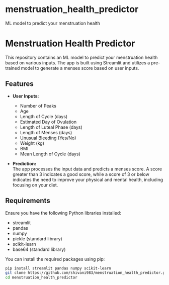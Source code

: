 # menstruation_health_predictor
ML model to predict your menstruation health
# Menstruation Health Predictor

This repository contains an ML model to predict your menstruation health based on various inputs. The app is built using Streamlit and utilizes a pre-trained model to generate a menses score based on user inputs.

## Features

- **User Inputs:**  
  - Number of Peaks  
  - Age  
  - Length of Cycle (days)  
  - Estimated Day of Ovulation  
  - Length of Luteal Phase (days)  
  - Length of Menses (days)  
  - Unusual Bleeding (Yes/No)  
  - Weight (kg)  
  - BMI  
  - Mean Length of Cycle (days)

- **Prediction:**  
  The app processes the input data and predicts a menses score. A score greater than 3 indicates a good score, while a score of 3 or below indicates the need to improve your physical and mental health, including focusing on your diet.

## Requirements

Ensure you have the following Python libraries installed:

- streamlit
- pandas
- numpy
- pickle (standard library)
- scikit-learn
- base64 (standard library)

You can install the required packages using pip:
```bash
pip install streamlit pandas numpy scikit-learn
git clone https://github.com/shivani983/menstruation_health_predictor.git
cd menstruation_health_predictor
